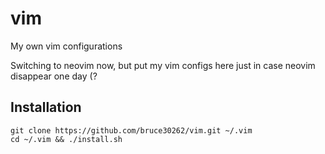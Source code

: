 # vim
My own vim configurations

Switching to neovim now, but put my vim configs here just in case neovim disappear one day (?  

## Installation  

```
git clone https://github.com/bruce30262/vim.git ~/.vim  
cd ~/.vim && ./install.sh
```
